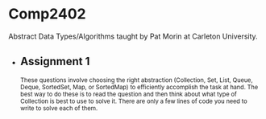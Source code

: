 # Comp2402

Abstract Data Types/Algorithms taught by Pat Morin at Carleton University. 

<ul>
  <li>
    <h2>Assignment 1</h2>
    <small>These questions involve choosing the right abstraction (Collection, Set, List, Queue, Deque, SortedSet, Map, or SortedMap) to efficiently accomplish the task at hand. The best way to do these is to read the question and then think about what type of Collection is best to use to solve it. There are only a few lines of code you need to write to solve each of them.</small>
  </li>
</ul>
